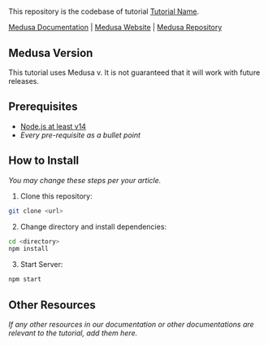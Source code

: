 # <Tutorial Name>

This repository is the codebase of tutorial [Tutorial Name](tutorial-link).

[Medusa Documentation](https://docs.medusajs.com/) | [Medusa Website](https://medusajs.com/) | [Medusa Repository](https://github.com/medusajs/medusa)

## Medusa Version

This tutorial uses Medusa v<Version>. It is not guaranteed that it will work with future releases.

## Prerequisites

- [Node.js at least v14](https://docs.medusajs.com/tutorial/set-up-your-development-environment#nodejs)
- _Every pre-requisite as a bullet point_

## How to Install

_You may change these steps per your article._

1. Clone this repository:

```bash
git clone <url>
```

2. Change directory and install dependencies:

```bash
cd <directory>
npm install
```

3. Start Server:

```bash
npm start
```

## Other Resources

_If any other resources in our documentation or other documentations are relevant to the tutorial, add them here._
